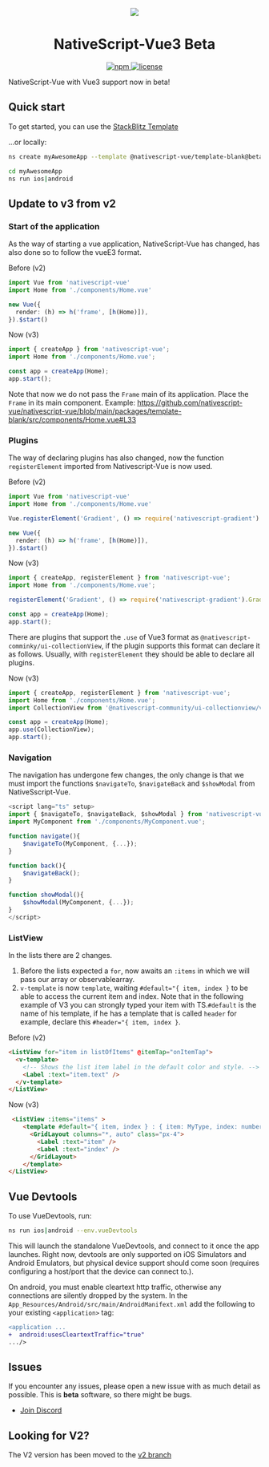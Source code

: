 <p align="center">
    <img src="https://user-images.githubusercontent.com/879060/205505950-70769439-ff3e-4ecc-b0cd-1385483a847c.jpg">
</p>

<h1 align="center">NativeScript-Vue3 Beta</h1>

<p align="center">
    <a href="https://www.npmjs.com/package/nativescript-vue">
       <img src="https://img.shields.io/npm/v/nativescript-vue/beta.svg" alt="npm">
    </a>
    <a href="https://github.com/nativescript-vue/nativescript-vue/blob/master/LICENSE">
       <img src="https://img.shields.io/github/license/nativescript-vue/nativescript-vue.svg" alt="license">
    </a>
</p>

NativeScript-Vue with Vue3 support now in beta!


## Quick start

<!-- To get started, you can use the [StackBlitz Template](https://stackblitz.com/fork/nativescript-vue3-beta) -->

To get started, you can use the [StackBlitz Template](https://stackblitz.com/fork/github/nativescript-vue/nativescript-vue/tree/main/packages/stackblitz-template?file=src%2Fcomponents%2FHome.vue&title=NativeScript%20Starter%20Vue3%20Beta)

...or locally:

```bash
ns create myAwesomeApp --template @nativescript-vue/template-blank@beta

cd myAwesomeApp
ns run ios|android
```

## Update to v3 from v2

### Start of the application
As the way of starting a vue application, NativeScript-Vue has changed, has also done so to follow the vueE3 format.

Before (v2)
```ts
import Vue from 'nativescript-vue'
import Home from './components/Home.vue'

new Vue({
  render: (h) => h('frame', [h(Home)]),
}).$start()
```

Now (v3)
```ts
import { createApp } from 'nativescript-vue';
import Home from './components/Home.vue';

const app = createApp(Home);
app.start();
```

Note that now we do not pass the `Frame` main of its application. Place the `Frame` in its main component. Example: https://github.com/nativescript-vue/nativescript-vue/blob/main/packages/template-blank/src/components/Home.vue#L33

### Plugins
The way of declaring plugins has also changed, now the function `registerElement` imported from Nativescript-Vue is now used.

Before (v2)
```ts
import Vue from 'nativescript-vue'
import Home from './components/Home.vue'

Vue.registerElement('Gradient', () => require('nativescript-gradient').Gradient);

new Vue({
  render: (h) => h('frame', [h(Home)]),
}).$start()
```

Now (v3)
```ts
import { createApp, registerElement } from 'nativescript-vue';
import Home from './components/Home.vue';

registerElement('Gradient', () => require('nativescript-gradient').Gradient);

const app = createApp(Home);
app.start();
```

There are plugins that support the `.use` of Vue3 format as `@nativescript-comminky/ui-collectionView`, if the plugin supports this format can declare it as follows. Usually, with `registerElement` they should be able to declare all plugins.

Now (v3)
```ts
import { createApp, registerElement } from 'nativescript-vue';
import Home from './components/Home.vue';
import CollectionView from '@nativescript-community/ui-collectionview/vue3';

const app = createApp(Home);
app.use(CollectionView);
app.start();
```

### Navigation
The navigation has undergone few changes, the only change is that we must import the functions `$navigateTo`, `$navigateBack` and `$showModal` from NativeSscript-Vue.

```ts
<script lang="ts" setup>
import { $navigateTo, $navigateBack, $showModal } from 'nativescript-vue';
import MyComponent from './components/MyComponent.vue';

function navigate(){
    $navigateTo(MyComponent, {...});
}

function back(){
    $navigateBack();
}

function showModal(){
    $showModal(MyComponent, {...});
}
</script>
```


### ListView
In the lists there are 2 changes.
1. Before the lists expected a `for`, now awaits an `:items` in which we will pass our array or observablearray.
2. `v-template` is now `template`, waiting `#default="{ item, index }` to be able to access the current item and index. Note that in the following example of V3 you can strongly typed your item with TS.`#default` is the name of his template, if he has a template that is called `header` for example, declare this `#header="{ item, index }`.

Before (v2)
```html
<ListView for="item in listOfItems" @itemTap="onItemTap">
  <v-template>
    <!-- Shows the list item label in the default color and style. -->
    <Label :text="item.text" />
  </v-template>
</ListView>
```

Now (v3)
```html
 <ListView :items="items" >
    <template #default="{ item, index } : { item: MyType, index: number }">
      <GridLayout columns="*, auto" class="px-4">
        <Label :text="item" />
        <Label :text="index" />
      </GridLayout>
    </template>
</ListView>
```

## Vue Devtools

To use VueDevtools, run:

```bash
ns run ios|android --env.vueDevtools
```

This will launch the standalone VueDevtools, and connect to it once the app launches. Right now, devtools are only supported on iOS Simulators and Android Emulators, but physical device support should come soon (requires configuring a host/port that the device can connect to.).

On android, you must enable cleartext http traffic, otherwise any connections are silently dropped by the system. In the `App_Resources/Android/src/main/AndroidManifext.xml` add the following to your existing `<application>` tag:

```diff
<application ...
+  android:usesCleartextTraffic="true"
.../>
```

## Issues

If you encounter any issues, please open a new issue with as much detail as possible. This is **beta** software, so there might be bugs.

- [Join Discord](https://nativescript.org/discord)

## Looking for V2?

The V2 version has been moved to the [v2 branch](https://github.com/nativescript-vue/nativescript-vue/tree/v2)
